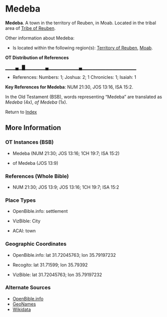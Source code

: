 # Medeba
**Medeba**. 
A town in the territory of Reuben, in Moab. 
Located in the tribal area of [Tribe of Reuben](../../../groups/md/acai/Reuben.md). 




Other information about Medeba:


* Is located within the following region(s): 
[Territory of Reuben](TerritoryOfReuben.md), [Moab](Moab.md). 


**OT Distribution of References**

▁▁▁▄▁█▁▁▁▁▁▁▄▁▁▁▁▁▁▁▁▁▄▁▁▁▁▁▁▁▁▁▁▁▁▁▁▁▁
* References: Numbers: 1; Joshua: 2; 1 Chronicles: 1; Isaiah: 1



**Key References for Medeba**: 
NUM 21:30, JOS 13:16, ISA 15:2. 


In the Old Testament (BSB), words representing “Medeba” are translated as 
*Medeba* (4x), *of Medeba* (1x). 




Return to [Index](00-Index.md)

## More Information

### OT Instances (BSB)

* Medeba (NUM 21:30; JOS 13:16; 1CH 19:7; ISA 15:2)

* of Medeba (JOS 13:9)



### References (Whole Bible)

* NUM 21:30; JOS 13:9; JOS 13:16; 1CH 19:7; ISA 15:2


### Place Types

* OpenBible.info: settlement

* VizBible: City

* ACAI: town



### Geographic Coordinates

* OpenBible.info: lat 31.72045763; lon 35.79197232

* Recogito: lat 31.71599; lon 35.79392

* VizBible: lat 31.72045763; lon 35.79197232



### Alternate Sources

* [OpenBible.info](https://www.openbible.info/geo/ancient/af4f21c)
* [GeoNames](http://sws.geonames.org/248370)
* [Wikidata](http://www.wikidata.org/entity/Q1683958)



